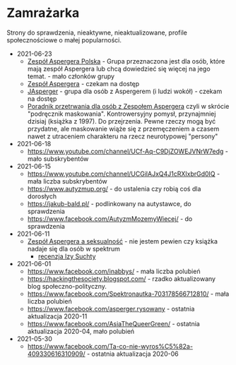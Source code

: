 Zamrażarka
===

Strony do sprawdzenia, nieaktywne, nieaktualizowane, profile społecznościowe o małej popularności.

- 2021-06-23
  - [Zespół Aspergera Polska](https://www.facebook.com/groups/AspergerPolska/) - Grupa przeznaczona jest dla osób, które
      mają zespół Aspergera lub chcą dowiedzieć się więcej na jego temat. - mało członków grupy
  - [Zespół Aspergera](https://www.facebook.com/groups/zespolaspergera/) - czekam na dostęp
  - [JAsperger](https://www.facebook.com/groups/2518801461690163/) - grupa dla osób z Aspergerem (i ludzi wokół) - czekam na dostęp
  - [Poradnik przetrwania dla osób z Zespołem Aspergera](http://niegrzecznedzieci.org.pl/asperger/specjalnie-dla-doroslych-z-zespolem-aspergera/poradnik-przetrwania-dla-osob-z-zespolem-aspergera/) czyli w skrócie "podręcznik maskowania". Kontrowersyjny pomysł, przynajmniej dzisiaj (książka z 1997). Do przejrzenia. Pewne rzeczy mogą być przydatne, ale maskowanie wiąże się z przemęczeniem a czasem nawet z utraceniem charakteru na rzecz neurotypowej "persony"
- 2021-06-18
  - https://www.youtube.com/channel/UCf-Aq-C9DjZOWEJVNrW7edg - mało subskrybentów
- 2021-06-15
  - https://www.youtube.com/channel/UCGilAJxQ4J1cRXIxbrGd0IQ - mała liczba subskrybentów
  - https://www.autyzmup.org/ - do ustalenia czy robią coś dla dorosłych
  - https://jakub-bald.pl/ - podlinkowany na autystawce, do sprawdzenia
  - https://www.facebook.com/AutyzmMozemyWiecej/ - do sprawdzenia
- 2021-06-11
  - [Zespół Aspergera a seksualność](https://we.pl/pl/p/Zespol-Aspergera-a-seksualnosc.-Od-dojrzewania-poprzez-doroslosc/757) - nie jestem pewien czy książka nadaje się dla osób w spektrum
    - [recenzja Izy Suchty](https://www.instagram.com/p/CLbsOkTnumL/)
- 2021-06-01
  - https://www.facebook.com/inabbys/ - mała liczba polubień
  - https://hackingthesociety.blogspot.com/ - rzadko aktualizowany blog społeczno-polityczny.
  - https://www.facebook.com/Spektronautka-703178566712810/ - mała liczba polubień
  - https://www.facebook.com/asperger.rysowany - ostatnia aktualizacja 2020-11
  - https://www.facebook.com/AsiaTheQueerGreen/ - ostatnia aktualizacja 2020-04, mało polubień
- 2021-05-30
  - https://www.facebook.com/Ta-co-nie-wyros%C5%82a-409330616310909/ - ostatnia aktualizacja 2020-06

